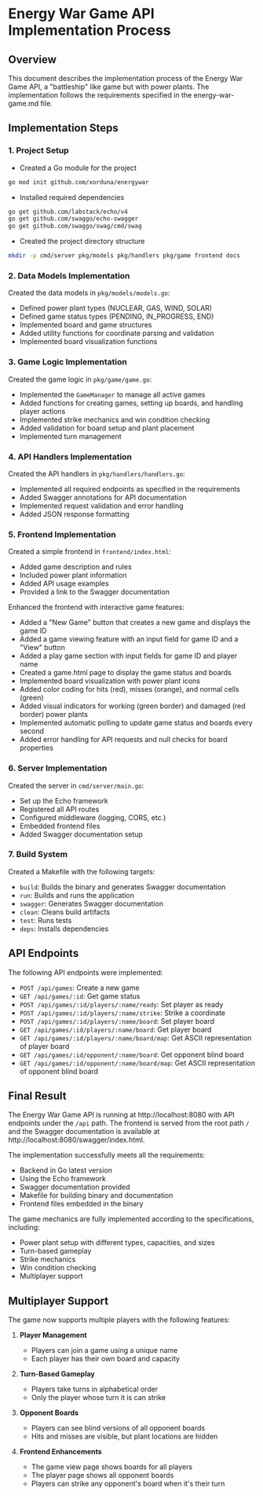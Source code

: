 # Energy War Game API Implementation Process

## Overview

This document describes the implementation process of the Energy War Game API, a "battleship" like game but with power plants. The implementation follows the requirements specified in the energy-war-game.md file.

## Implementation Steps

### 1. Project Setup

- Created a Go module for the project
```bash
go mod init github.com/xorduna/energywar
```

- Installed required dependencies
```bash
go get github.com/labstack/echo/v4
go get github.com/swaggo/echo-swagger
go get github.com/swaggo/swag/cmd/swag
```

- Created the project directory structure
```bash
mkdir -p cmd/server pkg/models pkg/handlers pkg/game frontend docs
```

### 2. Data Models Implementation

Created the data models in `pkg/models/models.go`:
- Defined power plant types (NUCLEAR, GAS, WIND, SOLAR)
- Defined game status types (PENDING, IN_PROGRESS, END)
- Implemented board and game structures
- Added utility functions for coordinate parsing and validation
- Implemented board visualization functions

### 3. Game Logic Implementation

Created the game logic in `pkg/game/game.go`:
- Implemented the `GameManager` to manage all active games
- Added functions for creating games, setting up boards, and handling player actions
- Implemented strike mechanics and win condition checking
- Added validation for board setup and plant placement
- Implemented turn management

### 4. API Handlers Implementation

Created the API handlers in `pkg/handlers/handlers.go`:
- Implemented all required endpoints as specified in the requirements
- Added Swagger annotations for API documentation
- Implemented request validation and error handling
- Added JSON response formatting

### 5. Frontend Implementation

Created a simple frontend in `frontend/index.html`:
- Added game description and rules
- Included power plant information
- Added API usage examples
- Provided a link to the Swagger documentation

Enhanced the frontend with interactive game features:
- Added a "New Game" button that creates a new game and displays the game ID
- Added a game viewing feature with an input field for game ID and a "View" button
- Added a play game section with input fields for game ID and player name
- Created a game.html page to display the game status and boards
- Implemented board visualization with power plant icons
- Added color coding for hits (red), misses (orange), and normal cells (green)
- Added visual indicators for working (green border) and damaged (red border) power plants
- Implemented automatic polling to update game status and boards every second
- Added error handling for API requests and null checks for board properties

### 6. Server Implementation

Created the server in `cmd/server/main.go`:
- Set up the Echo framework
- Registered all API routes
- Configured middleware (logging, CORS, etc.)
- Embedded frontend files
- Added Swagger documentation setup

### 7. Build System

Created a Makefile with the following targets:
- `build`: Builds the binary and generates Swagger documentation
- `run`: Builds and runs the application
- `swagger`: Generates Swagger documentation
- `clean`: Cleans build artifacts
- `test`: Runs tests
- `deps`: Installs dependencies

## API Endpoints

The following API endpoints were implemented:

- `POST /api/games`: Create a new game
- `GET /api/games/:id`: Get game status
- `POST /api/games/:id/players/:name/ready`: Set player as ready
- `POST /api/games/:id/players/:name/strike`: Strike a coordinate
- `POST /api/games/:id/players/:name/board`: Set player board
- `GET /api/games/:id/players/:name/board`: Get player board
- `GET /api/games/:id/players/:name/board/map`: Get ASCII representation of player board
- `GET /api/games/:id/opponent/:name/board`: Get opponent blind board
- `GET /api/games/:id/opponent/:name/board/map`: Get ASCII representation of opponent blind board

## Final Result

The Energy War Game API is running at http://localhost:8080 with API endpoints under the `/api` path. The frontend is served from the root path `/` and the Swagger documentation is available at http://localhost:8080/swagger/index.html.

The implementation successfully meets all the requirements:
- Backend in Go latest version
- Using the Echo framework
- Swagger documentation provided
- Makefile for building binary and documentation
- Frontend files embedded in the binary

The game mechanics are fully implemented according to the specifications, including:
- Power plant setup with different types, capacities, and sizes
- Turn-based gameplay
- Strike mechanics
- Win condition checking
- Multiplayer support

## Multiplayer Support

The game now supports multiple players with the following features:

1. **Player Management**
   - Players can join a game using a unique name
   - Each player has their own board and capacity

2. **Turn-Based Gameplay**
   - Players take turns in alphabetical order
   - Only the player whose turn it is can strike

3. **Opponent Boards**
   - Players can see blind versions of all opponent boards
   - Hits and misses are visible, but plant locations are hidden

4. **Frontend Enhancements**
   - The game view page shows boards for all players
   - The player page shows all opponent boards
   - Players can strike any opponent's board when it's their turn
